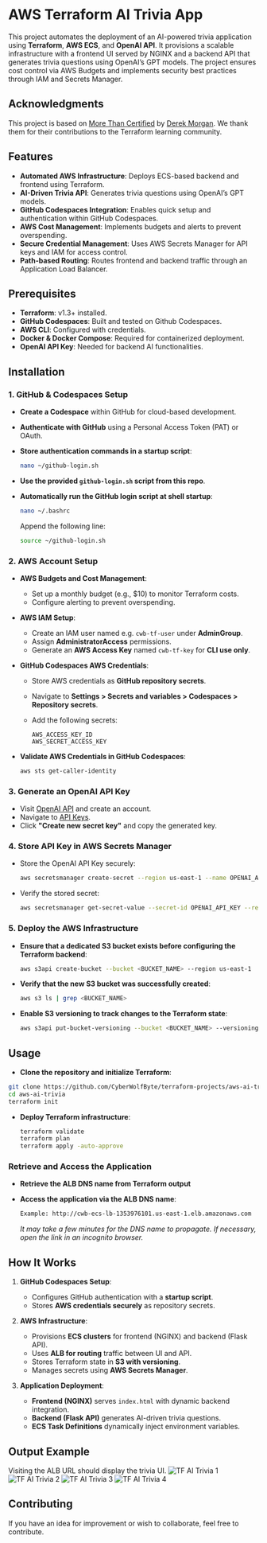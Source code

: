 # AWS Terraform AI Trivia App

This project automates the deployment of an AI-powered trivia application using **Terraform**, **AWS ECS**, and **OpenAI API**. It provisions a scalable infrastructure with a frontend UI served by NGINX and a backend API that generates trivia questions using OpenAI’s GPT models. The project ensures cost control via AWS Budgets and implements security best practices through IAM and Secrets Manager.

## Acknowledgments

This project is based on [More Than Certified](https://github.com/morethancertified) by [Derek Morgan](https://github.com/mtcderek). We thank them for their contributions to the Terraform learning community.

## Features
- **Automated AWS Infrastructure**: Deploys ECS-based backend and frontend using Terraform.
- **AI-Driven Trivia API**: Generates trivia questions using OpenAI’s GPT models.
- **GitHub Codespaces Integration**: Enables quick setup and authentication within GitHub Codespaces.
- **AWS Cost Management**: Implements budgets and alerts to prevent overspending.
- **Secure Credential Management**: Uses AWS Secrets Manager for API keys and IAM for access control.
- **Path-based Routing**: Routes frontend and backend traffic through an Application Load Balancer.

## Prerequisites
- **Terraform**: v1.3+ installed.
- **GitHub Codespaces**: Built and tested on Github Codespaces.
- **AWS CLI**: Configured with credentials.
- **Docker & Docker Compose**: Required for containerized deployment.
- **OpenAI API Key**: Needed for backend AI functionalities.

## Installation
### 1. GitHub & Codespaces Setup
- **Create a Codespace** within GitHub for cloud-based development.
- **Authenticate with GitHub** using a Personal Access Token (PAT) or OAuth.
- **Store authentication commands in a startup script**:

  ```bash
  nano ~/github-login.sh
  ```

- **Use the provided `github-login.sh` script from this repo**.
- **Automatically run the GitHub login script at shell startup**:

  ```bash
  nano ~/.bashrc
  ```

  Append the following line:

  ```bash
  source ~/github-login.sh
  ```

### 2. AWS Account Setup
- **AWS Budgets and Cost Management**:
  - Set up a monthly budget (e.g., $10) to monitor Terraform costs.
  - Configure alerting to prevent overspending.

- **AWS IAM Setup**:
  - Create an IAM user named e.g. `cwb-tf-user` under **AdminGroup**.
  - Assign **AdministratorAccess** permissions.
  - Generate an **AWS Access Key** named `cwb-tf-key` for **CLI use only**.

- **GitHub Codespaces AWS Credentials**:
  - Store AWS credentials as **GitHub repository secrets**.
  - Navigate to **Settings > Secrets and variables > Codespaces > Repository secrets**.
  - Add the following secrets:

    ```text
    AWS_ACCESS_KEY_ID
    AWS_SECRET_ACCESS_KEY
    ```

- **Validate AWS Credentials in GitHub Codespaces**:

  ```bash
  aws sts get-caller-identity
  ```

### 3. Generate an OpenAI API Key

- Visit [OpenAI API](https://platform.openai.com/signup/) and create an account.
- Navigate to [API Keys](https://platform.openai.com/api-keys/).
- Click **"Create new secret key"** and copy the generated key.

### 4. Store API Key in AWS Secrets Manager

- Store the OpenAI API Key securely:

  ```bash
  aws secretsmanager create-secret --region us-east-1 --name OPENAI_API_KEY --secret-string "<OPEN_AI_API_KEY>"
  ```

- Verify the stored secret:

  ```bash
  aws secretsmanager get-secret-value --secret-id OPENAI_API_KEY --region us-east-1
  ```

### 5. Deploy the AWS Infrastructure

- **Ensure that a dedicated S3 bucket exists before configuring the Terraform backend**:

  ```bash
  aws s3api create-bucket --bucket <BUCKET_NAME> --region us-east-1
  ```

- **Verify that the new S3 bucket was successfully created**:

  ```bash
  aws s3 ls | grep <BUCKET_NAME>
  ```

- **Enable S3 versioning to track changes to the Terraform state**:

  ```bash
  aws s3api put-bucket-versioning --bucket <BUCKET_NAME> --versioning-configuration Status=Enabled
  ```

## Usage

- **Clone the repository and initialize Terraform**:

```bash
git clone https://github.com/CyberWolfByte/terraform-projects/aws-ai-trivia.git
cd aws-ai-trivia
terraform init
```

- **Deploy Terraform infrastructure**:

  ```bash
  terraform validate
  terraform plan
  terraform apply -auto-approve
  ```

### Retrieve and Access the Application

- **Retrieve the ALB DNS name from Terraform output**

- **Access the application via the ALB DNS name**:

  ```bash
  Example: http://cwb-ecs-lb-1353976101.us-east-1.elb.amazonaws.com
  ```

  *It may take a few minutes for the DNS name to propagate. If necessary, open the link in an incognito browser.*

## How It Works

1. **GitHub Codespaces Setup**:
   - Configures GitHub authentication with a **startup script**.
   - Stores **AWS credentials securely** as repository secrets.

2. **AWS Infrastructure**:
   - Provisions **ECS clusters** for frontend (NGINX) and backend (Flask API).
   - Uses **ALB for routing** traffic between UI and API.
   - Stores Terraform state in **S3 with versioning**.
   - Manages secrets using **AWS Secrets Manager**.

3. **Application Deployment**:
   - **Frontend (NGINX)** serves `index.html` with dynamic backend integration.
   - **Backend (Flask API)** generates AI-driven trivia questions.
   - **ECS Task Definitions** dynamically inject environment variables.

## Output Example

Visiting the ALB URL should display the trivia UI.
![TF AI Trivia 1](/images/aws_tf_ai_trivia_1.png)
![TF AI Trivia 2](/images/aws_tf_ai_trivia_2.png)
![TF AI Trivia 3](/images/aws_tf_ai_trivia_3.png)
![TF AI Trivia 4](/images/aws_tf_ai_trivia_4.png)

## Contributing

If you have an idea for improvement or wish to collaborate, feel free to contribute.

